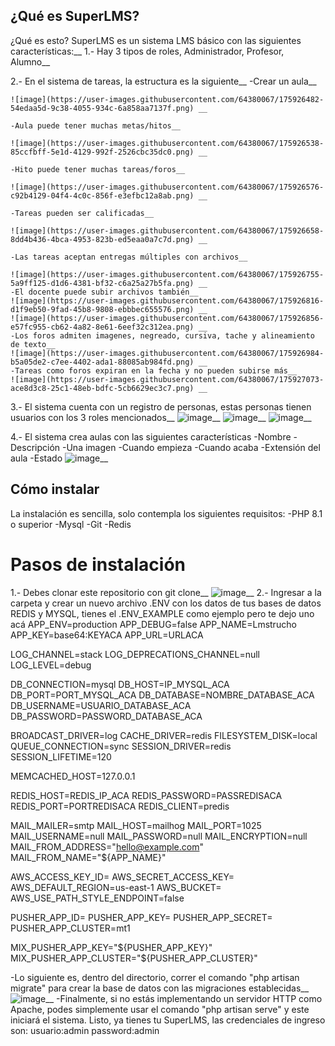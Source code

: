 ## ¿Qué es SuperLMS?
¿Qué es esto?
SuperLMS es un sistema LMS básico con las siguientes características:__
1.- Hay 3 tipos de roles, Administrador, Profesor, Alumno__

2.- En el sistema de tareas, la estructura es la siguiente__
    -Crear un aula__
    
    ![image](https://user-images.githubusercontent.com/64380067/175926482-54edaa5d-9c38-4055-934c-6a858aa7137f.png) __
    
    -Aula puede tener muchas metas/hitos__
    
    ![image](https://user-images.githubusercontent.com/64380067/175926538-85ccfbff-5e1d-4129-992f-2526cbc35dc0.png) __
    
    -Hito puede tener muchas tareas/foros__
    
    ![image](https://user-images.githubusercontent.com/64380067/175926576-c92b4129-04f4-4c0c-856f-e3efbc12a8ab.png) __
    
    -Tareas pueden ser calificadas__
    
    ![image](https://user-images.githubusercontent.com/64380067/175926658-8dd4b436-4bca-4953-823b-ed5eaa0a7c7d.png) __
    
    -Las tareas aceptan entregas múltiples con archivos__
    
    ![image](https://user-images.githubusercontent.com/64380067/175926755-5a9ff125-d1d6-4381-bf32-c6a25a27b5fa.png) __
    -El docente puede subir archivos también__
    ![image](https://user-images.githubusercontent.com/64380067/175926816-d1f9eb50-9fad-45b8-9808-ebbbec655576.png) __
    ![image](https://user-images.githubusercontent.com/64380067/175926856-e57fc955-cb62-4a82-8e61-6eef32c312ea.png) __
    -Los foros admiten imagenes, negreado, cursiva, tache y alineamiento de texto__
    ![image](https://user-images.githubusercontent.com/64380067/175926984-b5a05de2-c7ee-4402-ada1-88085ab984fd.png) __
    -Tareas como foros expiran en la fecha y no pueden subirse más__
    ![image](https://user-images.githubusercontent.com/64380067/175927073-ace8d3c8-25c1-48eb-bdfc-5cb6629ec3c7.png) __

    
3.- El sistema cuenta con un registro de personas, estas personas tienen usuarios con los 3 roles mencionados__
![image](https://user-images.githubusercontent.com/64380067/175926360-d71fecad-3547-43b2-92e6-5834edb4edff.png)__
![image](https://user-images.githubusercontent.com/64380067/175926401-9f9b3c46-6dd8-4a93-93b9-786278fe4aa0.png)__
![image](https://user-images.githubusercontent.com/64380067/175926414-f02fc00f-9dce-438e-896d-2a985eafce96.png)__

4.- El sistema crea aulas con las siguientes características 
-Nombre
-Descripción
-Una imagen
-Cuando empieza
-Cuando acaba
-Extensión del aula
-Estado
![image](https://user-images.githubusercontent.com/64380067/175926322-8a5c7855-ed1d-4653-ad5c-555ffcf475b8.png)__

## Cómo instalar
La instalación es sencilla, solo contempla los siguientes requisitos: 
-PHP 8.1 o superior
-Mysql
-Git
-Redis
# Pasos de instalación
1.- Debes clonar este repositorio con git clone__
![image](https://user-images.githubusercontent.com/64380067/175927343-9f296deb-dde1-4d3a-bc22-8b7120103194.png)__
2.- Ingresar a la carpeta y crear un nuevo archivo .ENV con los datos de tus bases de datos REDIS y MYSQL, tienes el .ENV_EXAMPLE como ejemplo pero te dejo uno acá
APP_ENV=production
APP_DEBUG=false
APP_NAME=Lmstrucho
APP_KEY=base64:KEYACA
APP_URL=URLACA

LOG_CHANNEL=stack
LOG_DEPRECATIONS_CHANNEL=null
LOG_LEVEL=debug

DB_CONNECTION=mysql
DB_HOST=IP_MYSQL_ACA
DB_PORT=PORT_MYSQL_ACA
DB_DATABASE=NOMBRE_DATABASE_ACA
DB_USERNAME=USUARIO_DATABASE_ACA
DB_PASSWORD=PASSWORD_DATABASE_ACA

BROADCAST_DRIVER=log
CACHE_DRIVER=redis
FILESYSTEM_DISK=local
QUEUE_CONNECTION=sync
SESSION_DRIVER=redis
SESSION_LIFETIME=120

MEMCACHED_HOST=127.0.0.1

REDIS_HOST=REDIS_IP_ACA
REDIS_PASSWORD=PASSREDISACA
REDIS_PORT=PORTREDISACA
REDIS_CLIENT=predis

MAIL_MAILER=smtp
MAIL_HOST=mailhog
MAIL_PORT=1025
MAIL_USERNAME=null
MAIL_PASSWORD=null
MAIL_ENCRYPTION=null
MAIL_FROM_ADDRESS="hello@example.com"
MAIL_FROM_NAME="${APP_NAME}"

AWS_ACCESS_KEY_ID=
AWS_SECRET_ACCESS_KEY=
AWS_DEFAULT_REGION=us-east-1
AWS_BUCKET=
AWS_USE_PATH_STYLE_ENDPOINT=false

PUSHER_APP_ID=
PUSHER_APP_KEY=
PUSHER_APP_SECRET=
PUSHER_APP_CLUSTER=mt1

MIX_PUSHER_APP_KEY="${PUSHER_APP_KEY}"
MIX_PUSHER_APP_CLUSTER="${PUSHER_APP_CLUSTER}"

-Lo siguiente es, dentro del directorio, correr el comando "php artisan migrate" para crear la base de datos con las migraciones establecidas__
![image](https://user-images.githubusercontent.com/64380067/175929212-e1a5e96f-1268-4ba6-a2c8-66a95228ef7c.png)__
-Finalmente, si no estás implementando un servidor HTTP como Apache, podes simplemente usar el comando "php artisan serve" y este iniciará el sistema.
Listo, ya tienes tu SuperLMS, las credenciales de ingreso son:
usuario:admin
password:admin

